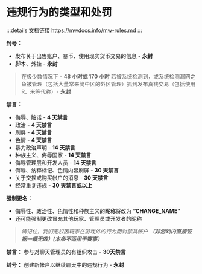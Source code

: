 # 违规行为的类型和处罚

:::details 文档链接
https://mwdocs.info/mw-rules.md
:::

**封号：**

- 发布关于出售账户、暴币、使用现实货币交易的信息 - **永封**
- 脚本、外挂 - **永封**
>在极少数情况下 - **48 小时或 170 小时**
>若被系统检测到，或系统检测漏网之鱼被管理（包括大量常来简中区的外区管理）抓到发布真钱交易（包括使用R、米等代称）- **永封**

**禁言：**

- 侮辱、脏话 - **4 天禁言**
- 政治 - **4 天禁言**
- 刷屏 - **4 天禁言**
- 色情 - **4 天禁言**
- 暴力政治声明 - **14 天禁言**
- 种族主义、侮辱国家 - **14 天禁言**
- 侮辱管理层和开发人员 - **14 天禁言**
- 侮辱、纳粹标记、色情内容刷屏 - **30 天禁言**
- 关于交换或购买帐户的消息 - **30 天禁言**
- 经常重复违规 - **30 天禁言或以上**

**强制更名：**

- 侮辱性、政治性、色情性和种族主义的**昵称**将改为 **“CHANGE_NAME”**
- 还可能强制更改冒充其他玩家、管理员或开发者的昵称

>*请记住，我们无权因玩家在游戏外的行为而封禁其帐户
>**（非游戏内直接证据一概无效）(本条不适用于赛事）***

**禁言：** 参与对聊天管理员的有组织攻击 - **30天禁言**

**封号：** 创建新帐户以继续聊天中的违规行为 - **永封**
